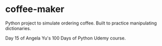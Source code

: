 # coffee-maker
Python project to simulate ordering coffee. Built to practice manipulating dictionaries.

Day 15 of Angela Yu's 100 Days of Python Udemy course.
